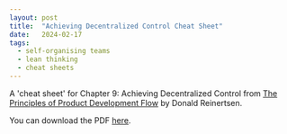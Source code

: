 ```yaml
---
layout: post
title:  "Achieving Decentralized Control Cheat Sheet"
date:   2024-02-17
tags:
  - self-organising teams
  - lean thinking
  - cheat sheets
---
```

A 'cheat sheet' for Chapter 9: Achieving Decentralized Control from [The Principles of Product Development Flow](https://www.goodreads.com/en/book/show/6278270) by Donald Reinertsen.

You can download the PDF [here](https://jbrunton.github.io/cheat-sheets/decentralized-control.pdf).

<object
  data="https://jbrunton.github.io/cheat-sheets/decentralized-control.pdf"
  type="application/pdf"
  style="width:100%; height: 600px;" frameborder="0">
</object>
